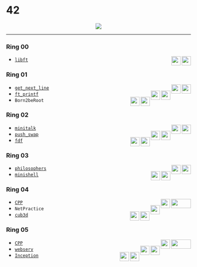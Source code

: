 # 42

<p align="center">
  <picture>
    <img src="https://badge42.vercel.app/api/v2/clf048y1p00110fmbm8csxx03/stats?cursusId=21&coalitionId=undefined"/>
  </picture>
</p>

---

### Ring 00
* [`libft`](../../tree/libft)
<picture><img align="right" height="25" src="https://img.shields.io/badge/125%25-success"/></picture>
<picture><img align="right" height="25" src="https://cdn.jsdelivr.net/gh/devicons/devicon/icons/c/c-original.svg"/></picture>

### Ring 01
* [`get_next_line`](../../tree/get_next_line)
<picture><img align="right" height="25" src="https://img.shields.io/badge/125%25-success"/></picture>
<picture><img align="right" height="25" src="https://cdn.jsdelivr.net/gh/devicons/devicon/icons/c/c-original.svg"/></picture>
* [`ft_printf`](../../tree/ft_printf)
<picture><img align="right" height="25" src="https://img.shields.io/badge/100%25-success"/></picture>
<picture><img align="right" height="25" src="https://cdn.jsdelivr.net/gh/devicons/devicon/icons/c/c-original.svg"/></picture>
* `Born2beRoot`
<picture><img align="right" height="25" src="https://img.shields.io/badge/110%25-success"/></picture>
<picture><img align="right" height="25" src="https://cdn.jsdelivr.net/gh/devicons/devicon/icons/debian/debian-original.svg"/></picture>

### Ring 02
* [`minitalk`](../../tree/minitalk)
<picture><img align="right" height="25" src="https://img.shields.io/badge/125%25-success"/></picture>
<picture><img align="right" height="25" src="https://cdn.jsdelivr.net/gh/devicons/devicon/icons/c/c-original.svg"/></picture>
* [`push_swap`](../../tree/push_swap)
<picture><img align="right" height="25" src="https://img.shields.io/badge/125%25-success"/></picture>
<picture><img align="right" height="25" src="https://cdn.jsdelivr.net/gh/devicons/devicon/icons/c/c-original.svg"/></picture>
* [`fdf`](../../tree/fdf)
<picture><img align="right" height="25" src="https://img.shields.io/badge/125%25-success"/></picture>
<picture><img align="right" height="25" src="https://cdn.jsdelivr.net/gh/devicons/devicon/icons/c/c-original.svg"/></picture>

### Ring 03
* [`philosophers`](../../tree/philosophers)
<picture><img align="right" height="25" src="https://img.shields.io/badge/100%25-success"/></picture>
<picture><img align="right" height="25" src="https://cdn.jsdelivr.net/gh/devicons/devicon/icons/c/c-original.svg"/></picture>
* [`minishell`](../../tree/minishell)
<picture><img align="right" height="25" src="https://img.shields.io/badge/101%25-success"/></picture>
<picture><img align="right" height="25" src="https://cdn.jsdelivr.net/gh/devicons/devicon/icons/c/c-original.svg"/></picture>

### Ring 04
* [`CPP`](../../tree/CPP)
<picture><img align="right" height="25" width="53.75" src="https://upload.wikimedia.org/wikipedia/commons/8/89/HD_transparent_picture.png"/></picture>
<picture><img align="right" height="25" src="https://cdn.jsdelivr.net/gh/devicons/devicon/icons/cplusplus/cplusplus-original.svg"/></picture>
* `NetPractice`
<picture><img align="right" height="25" src="https://img.shields.io/badge/100%25-success"/></picture>
* [`cub3d`](../../tree/cub3d)
<picture><img align="right" height="25" src="https://img.shields.io/badge/125%25-success"/></picture>
<picture><img align="right" height="25" src="https://cdn.jsdelivr.net/gh/devicons/devicon/icons/c/c-original.svg"/></picture>

### Ring 05
* [`CPP`](../../tree/CPP)
<picture><img align="right" height="25" width="53.75" src="https://upload.wikimedia.org/wikipedia/commons/8/89/HD_transparent_picture.png"/></picture>
<picture><img align="right" height="25" src="https://cdn.jsdelivr.net/gh/devicons/devicon/icons/cplusplus/cplusplus-original.svg"/></picture>
* [`webserv`](../../tree/webserv)
<picture><img align="right" height="25" src="https://img.shields.io/badge/125%25-success"/></picture>
<picture><img align="right" height="25" src="https://cdn.jsdelivr.net/gh/devicons/devicon/icons/cplusplus/cplusplus-original.svg"/></picture>
* [`Inception`](../../tree/Inception)
<picture><img align="right" height="25" src="https://img.shields.io/badge/125%25-success"/></picture>
<picture><img align="right" height="25" src="https://cdn.jsdelivr.net/gh/devicons/devicon/icons/docker/docker-plain.svg"/></picture>
